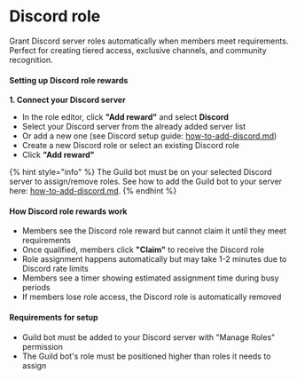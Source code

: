 # Discord role

Grant Discord server roles automatically when members meet requirements. Perfect for creating tiered access, exclusive channels, and community recognition.

#### Setting up Discord role rewards

**1. Connect your Discord server**

* In the role editor, click **"Add reward"** and select **Discord**
* Select your Discord server from the already added server list
* Or add a new one (see Discord setup guide: [how-to-add-discord.md](../how-to-add-discord.md "mention"))
* Create a new Discord role or select an existing Discord role
* Click **"Add reward"**

{% hint style="info" %}
The Guild bot must be on your selected Discord server to assign/remove roles. See how to add the Guild bot to your server here: [how-to-add-discord.md](../how-to-add-discord.md "mention").
{% endhint %}

#### How Discord role rewards work

* Members see the Discord role reward but cannot claim it until they meet requirements
* Once qualified, members click **"Claim"** to receive the Discord role
* Role assignment happens automatically but may take 1-2 minutes due to Discord rate limits
* Members see a timer showing estimated assignment time during busy periods
* If members lose role access, the Discord role is automatically removed

#### Requirements for setup

* Guild bot must be added to your Discord server with "Manage Roles" permission
* The Guild bot's role must be positioned higher than roles it needs to assign
